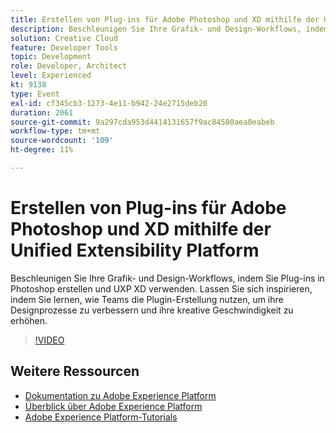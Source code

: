 ```yaml
---
title: Erstellen von Plug-ins für Adobe Photoshop und XD mithilfe der Unified Extensibility Platform
description: Beschleunigen Sie Ihre Grafik- und Design-Workflows, indem Sie Plug-ins in Photoshop erstellen und UXP XD verwenden. Lassen Sie sich inspirieren, indem Sie lernen, wie Teams die Plugin-Erstellung nutzen, um ihre Designprozesse zu verbessern und ihre kreative Geschwindigkeit zu erhöhen.
solution: Creative Cloud
feature: Developer Tools
topic: Development
role: Developer, Architect
level: Experienced
kt: 9138
type: Event
exl-id: cf345cb3-1273-4e11-b942-24e2715deb20
duration: 2061
source-git-commit: 9a297cda953d4414131657f9ac84580aea0eabeb
workflow-type: tm+mt
source-wordcount: '109'
ht-degree: 11%

---
```


# Erstellen von Plug-ins für Adobe Photoshop und XD mithilfe der Unified Extensibility Platform

Beschleunigen Sie Ihre Grafik- und Design-Workflows, indem Sie Plug-ins in Photoshop erstellen und UXP XD verwenden. Lassen Sie sich inspirieren, indem Sie lernen, wie Teams die Plugin-Erstellung nutzen, um ihre Designprozesse zu verbessern und ihre kreative Geschwindigkeit zu erhöhen.

>[!VIDEO](https://video.tv.adobe.com/v/337593/?quality=12&learn=on&hidetitle=true)

## Weitere Ressourcen

- [Dokumentation zu Adobe Experience Platform](https://experienceleague.adobe.com/docs/experience-platform.html?lang=de)
- [Überblick über Adobe Experience Platform](https://experienceleague.adobe.com/docs/experience-platform/landing/home.html?lang=de)
- [Adobe Experience Platform-Tutorials](https://experienceleague.adobe.com/docs/platform-learn/tutorials/overview.html?lang=de)
